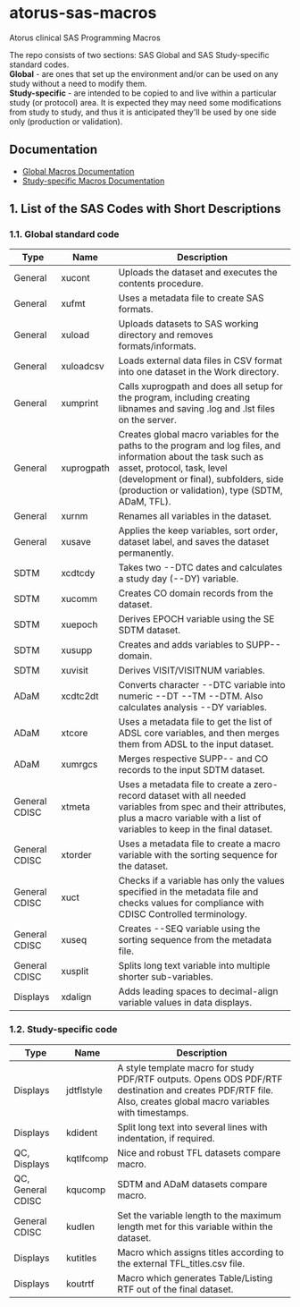 # atorus-sas-macros
Atorus clinical SAS Programming Macros

The repo consists of two sections: SAS Global and SAS Study-specific standard codes.
</br>**Global** - are ones that set up the environment and/or can be used on any study without a need to modify them.
</br>**Study-specific** - are intended to be copied to and live within a particular study (or protocol) area. It is expected they may need some modifications from study to study, and thus it is anticipated
they'll be used by one side only (production or validation).

## Documentation
- [Global Macros Documentation](/man/global/)
- [Study-specific Macros Documentation](/man/study_specific/)

## 1. List of the SAS Codes with Short Descriptions
### 1.1. Global standard code
| Type          | Name       | Description                                                                                                                                                                                                                                       |
|---------------|------------|---------------------------------------------------------------------------------------------------------------------------------------------------------------------------------------------------------------------------------------------------|
| General       | xucont     | Uploads the dataset   and executes the contents procedure.                                                                                                                                                                                        |
| General       | xufmt      | Uses a metadata file   to create SAS formats.                                                                                                                                                                                                     |
| General       | xuload     | Uploads datasets to   SAS working directory and removes formats/informats.                                                                                                                                                                        |
| General       | xuloadcsv  | Loads external data   files in CSV format into one dataset in the Work directory.                                                                                                                                                                 |
| General       | xumprint   | Calls xuprogpath and   does all setup for the program, including creating libnames and saving .log   and .lst files on the server.                                                                                                                |
| General       | xuprogpath | Creates global macro   variables for the paths to the program and log files, and information about   the task such as asset, protocol, task, level (development or final),   subfolders, side (production or validation), type (SDTM, ADaM, TFL). |
| General       | xurnm      | Renames all variables   in the dataset.                                                                                                                                                                                                           |
| General       | xusave     | Applies the keep   variables, sort order, dataset label, and saves the dataset permanently.                                                                                                                                                       |
| SDTM          | xcdtcdy    | Takes two --DTC dates   and calculates a study day (--DY) variable.                                                                                                                                                                               |
| SDTM          | xucomm     | Creates CO domain   records from the dataset.                                                                                                                                                                                                     |
| SDTM          | xuepoch    | Derives EPOCH   variable using the SE SDTM dataset.                                                                                                                                                                                               |
| SDTM          | xusupp     | Creates and adds   variables to SUPP-- domain.                                                                                                                                                                                                    |
| SDTM          | xuvisit    | Derives   VISIT/VISITNUM variables.                                                                                                                                                                                                               |
| ADaM          | xcdtc2dt   | Converts character   --DTC variable into numeric --DT --TM --DTM. Also calculates analysis --DY   variables.                                                                                                                                      |
| ADaM          | xtcore     | Uses a metadata file   to get the list of ADSL core variables, and then merges them from ADSL to the   input dataset.                                                                                                                             |
| ADaM          | xumrgcs    | Merges respective   SUPP-- and CO records to the input SDTM dataset.                                                                                                                                                                              |
| General CDISC | xtmeta     | Uses a metadata file   to create a zero-record dataset with all needed variables from spec and their   attributes, plus a macro variable with a list of variables to keep in the   final dataset.                                                 |
| General CDISC | xtorder    | Uses a metadata file   to create a macro variable with the sorting sequence for the dataset.                                                                                                                                                      |
| General CDISC | xuct       | Checks if a variable   has only the values specified in the metadata file and checks values for   compliance with CDISC Controlled terminology.                                                                                                   |
| General CDISC | xuseq      | Creates --SEQ   variable using the sorting sequence from the metadata file.                                                                                                                                                                       |
| General CDISC | xusplit    | Splits long text   variable into multiple shorter sub-variables.                                                                                                                                                                                  |
| Displays      | xdalign    | Adds leading spaces   to decimal-align variable values in data displays.                                                                                                                                                                          |

### 1.2. Study-specific code
| Type              | Name       | Description                                                                                                                                                         |
|-------------------|------------|---------------------------------------------------------------------------------------------------------------------------------------------------------------------|
| Displays          | jdtflstyle | A style template macro for study   PDF/RTF outputs. Opens ODS PDF/RTF destination and creates PDF/RTF file.   Also, creates global macro variables with timestamps. |
| Displays          | kdident    | Split long text into several   lines with indentation, if required.                                                                                                 |
| QC, Displays      | kqtlfcomp  | Nice and robust TFL datasets   compare macro.                                                                                                                       |
| QC, General CDISC | kqucomp    | SDTM and ADaM datasets compare   macro.                                                                                                                             |
| General CDISC     | kudlen     | Set the variable length to the   maximum length met for this variable within the dataset.                                                                           |
| Displays          | kutitles   | Macro which assigns titles   according to the external TFL_titles.csv file.                                                                                         |
| Displays          | koutrtf   | Macro which generates Table/Listing RTF out of the final dataset.                                                                                         |